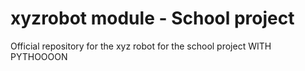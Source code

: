 # xyzrobot module - School project
Official repository for the xyz robot for the school project
WITH PYTHOOOON
